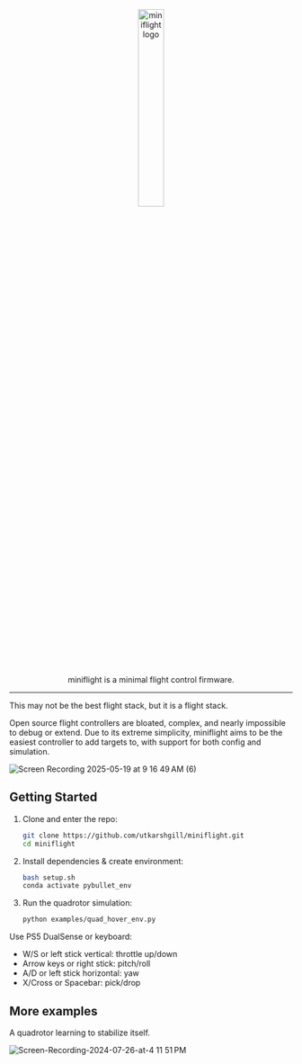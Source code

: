 <div align="center">
<picture>
   <img src="https://github.com/user-attachments/assets/e083cd13-de4e-4212-91ec-881500eb5bd8" alt="miniflight logo" width="30%"/>
</picture>

miniflight is a minimal flight control firmware.

</div>

---

This may not be the best flight stack, but it is a flight stack.

Open source flight controllers are bloated, complex, and nearly impossible to debug or extend. Due to its extreme simplicity, miniflight aims to be the easiest controller to add targets to, with support for both config and simulation.

![Screen Recording 2025-05-19 at 9 16 49 AM (6)](https://github.com/user-attachments/assets/62436609-37f9-44b1-bcea-3ab8a77b1491)

## Getting Started

1. Clone and enter the repo:
   ```bash
   git clone https://github.com/utkarshgill/miniflight.git
   cd miniflight
   ```

2. Install dependencies & create environment:
   ```bash
   bash setup.sh
   conda activate pybullet_env
   ```

3. Run the quadrotor simulation:
   ```bash
   python examples/quad_hover_env.py
   ```

Use PS5 DualSense or keyboard:

- W/S or left stick vertical: throttle up/down
- Arrow keys or right stick: pitch/roll
- A/D or left stick horizontal: yaw
- X/Cross or Spacebar: pick/drop

## More examples
A quadrotor learning to stabilize itself.

![Screen-Recording-2024-07-26-at-4 11 51 PM](https://github.com/user-attachments/assets/0e245827-e067-4a7f-a535-fe2fb6ce15eb)
